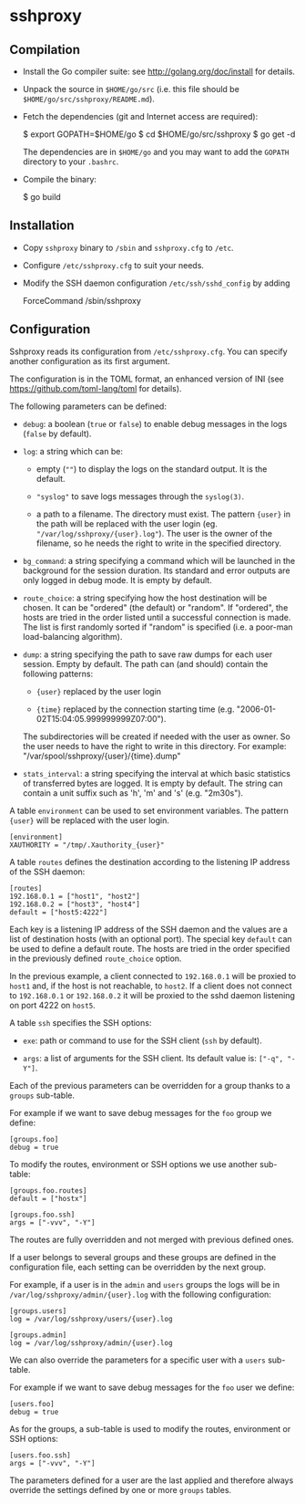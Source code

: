 # sshproxy

## Compilation

* Install the Go compiler suite: see http://golang.org/doc/install for details.

* Unpack the source in `$HOME/go/src` (i.e. this file should be
  `$HOME/go/src/sshproxy/README.md`).

* Fetch the dependencies (git and Internet access are required):

    $ export GOPATH=$HOME/go
    $ cd $HOME/go/src/sshproxy
    $ go get -d

  The dependencies are in `$HOME/go` and you may want to add the `GOPATH`
  directory to your `.bashrc`.

* Compile the binary:

    $ go build

## Installation

* Copy `sshproxy` binary to `/sbin` and `sshproxy.cfg` to `/etc`.

* Configure `/etc/sshproxy.cfg` to suit your needs.

* Modify the SSH daemon configuration `/etc/ssh/sshd_config` by adding

    ForceCommand /sbin/sshproxy

## Configuration

Sshproxy reads its configuration from `/etc/sshproxy.cfg`. You can specify
another configuration as its first argument.

The configuration is in the TOML format, an enhanced version of INI (see
https://github.com/toml-lang/toml for details).

The following parameters can be defined:

* `debug`: a boolean (`true` or `false`) to enable debug messages in the logs
  (`false` by default).

* `log`: a string which can be:

  - empty (`""`) to display the logs on the standard output. It is the default.

  - `"syslog"` to save logs messages through the `syslog(3)`.

  - a path to a filename. The directory must exist. The pattern `{user}` in the
    path will be replaced with the user login (eg.
    `"/var/log/sshproxy/{user}.log"`). The user is the owner of the filename,
    so he needs the right to write in the specified directory.

* `bg_command`: a string specifying a command which will be launched in the
  background for the session duration. Its standard and error outputs are only
  logged in debug mode. It is empty by default.

* `route_choice`: a string specifying how the host destination will be chosen.
  It can be "ordered" (the default) or "random".  If "ordered", the hosts are
  tried in the order listed until a successful connection is made.  The list is
  first randomly sorted if "random" is specified (i.e. a poor-man
  load-balancing algorithm).

* `dump`: a string specifying the path to save raw dumps for each user session.
  Empty by default. The path can (and should) contain the following patterns:

  - `{user}` replaced by the user login

  - `{time}` replaced by the connection starting time (e.g.
    "2006-01-02T15:04:05.999999999Z07:00").

  The subdirectories will be created if needed with the user as owner. So the
  user needs to have the right to write in this directory.
  For example: "/var/spool/sshproxy/{user}/{time}.dump"

* `stats_interval`: a string specifying the interval at which basic statistics
  of transferred bytes are logged.  It is empty by default. The string can
  contain a unit suffix such as 'h', 'm' and 's' (e.g. "2m30s").

A table `environment` can be used to set environment variables. The pattern
`{user}` will be replaced with the user login.

```
[environment]
XAUTHORITY = "/tmp/.Xauthority_{user}"
```

A table `routes` defines the destination according to the listening IP address
of the SSH daemon:

```
[routes]
192.168.0.1 = ["host1", "host2"]
192.168.0.2 = ["host3", "host4"]
default = ["host5:4222"]
```

Each key is a listening IP address of the SSH daemon and the values are a list
of destination hosts (with an optional port). The special key `default` can be
used to define a default route. The hosts are tried in the order specified in
the previously defined `route_choice` option.

In the previous example, a client connected to `192.168.0.1` will be proxied to
`host1` and, if the host is not reachable, to `host2`. If a client does not
connect to `192.168.0.1` or `192.168.0.2` it will be proxied to the sshd daemon
listening on port 4222 on `host5`.

A table `ssh` specifies the SSH options:

* `exe`: path or command to use for the SSH client (`ssh` by default).

* `args`: a list of arguments for the SSH client. Its default value is: `["-q",
  "-Y"]`.

Each of the previous parameters can be overridden for a group thanks to a
`groups` sub-table.

For example if we want to save debug messages for the `foo`
group we define:

```
[groups.foo]
debug = true
```

To modify the routes, environment or SSH options we use another sub-table:

```
[groups.foo.routes]
default = ["hostx"]

[groups.foo.ssh]
args = ["-vvv", "-Y"]
```

The routes are fully overridden and not merged with previous defined ones.

If a user belongs to several groups and these groups are defined in the
configuration file, each setting can be overridden by the next group.

For example, if a user is in the `admin` and `users` groups the logs will be in
`/var/log/sshproxy/admin/{user}.log` with the following configuration:

```
[groups.users]
log = /var/log/sshproxy/users/{user}.log

[groups.admin]
log = /var/log/sshproxy/admin/{user}.log
```

We can also override the parameters for a specific user with a `users`
sub-table.

For example if we want to save debug messages for the `foo` user we
define:

```
[users.foo]
debug = true
```

As for the groups, a sub-table is used to modify the routes, environment or SSH
options:

```
[users.foo.ssh]
args = ["-vvv", "-Y"]
```

The parameters defined for a user are the last applied and therefore always
override the settings defined by one or more `groups` tables.
